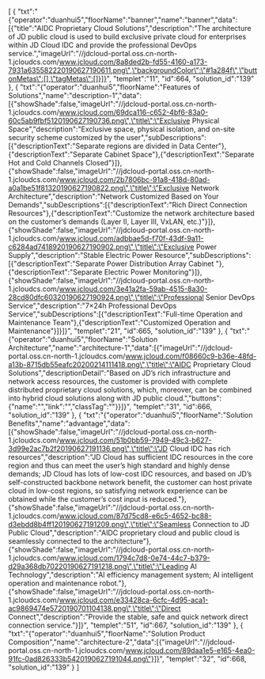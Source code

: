 [
	{
		"txt":"{\"operator\":\"duanhui5\",\"floorName\":\"banner\",\"name\":\"banner\",\"data\":[{\"title\":\"AIDC Proprietary Cloud Solutions\",\"description\":\"The architecture of JD public cloud is used to build exclusive private cloud for enterprises within JD Cloud IDC and provide the professional DevOps service.\",\"imageUrl\":\"//jdcloud-portal.oss.cn-north-1.jcloudcs.com/www.jcloud.com/8a8ded2b-fd55-4160-a173-7931a635582220190627190611.png\",\"backgroundColor\":\"#1a284f\",\"buttonMetas\":[],\"tagMetas\":[]}]}",
		"templet":"11",
		"id":664,
		"solution_id":"139"
	},
	{
		"txt":"{\"operator\":\"duanhui5\",\"floorName\":\"Features of Solutions\",\"name\":\"description-1\",\"data\":[{\"showShade\":false,\"imageUrl\":\"//jdcloud-portal.oss.cn-north-1.jcloudcs.com/www.jcloud.com/69dca116-c652-4bf6-83a0-60c5ab9fbf5120190627190736.png\",\"title\":\"Exclusive Physical Space\",\"description\":\"Exclusive space, physical isolation, and on-site security scheme customized by the user\",\"subDescriptions\":[{\"descriptionText\":\"Separate regions are divided in Data Center\"},{\"descriptionText\":\"Separate Cabinet Space\"},{\"descriptionText\":\"Separate Hot and Cold Channels Closed\"}]},{\"showShade\":false,\"imageUrl\":\"//jdcloud-portal.oss.cn-north-1.jcloudcs.com/www.jcloud.com/2b7806bc-91a8-418d-80ad-a0a1be51f81320190627190822.png\",\"title\":\"Exclusive Network Architecture\",\"description\":\"Network Customized Based on Your Demands\",\"subDescriptions\":[{\"descriptionText\":\"Rich Direct Connection Resources\"},{\"descriptionText\":\"Customize the network architecture based on the customer’s demands (Layer II, Layer III, VxLAN, etc.)\"}]},{\"showShade\":false,\"imageUrl\":\"//jdcloud-portal.oss.cn-north-1.jcloudcs.com/www.jcloud.com/adbbae5d-f70f-43df-9a11-c6284ad7418920190627190902.png\",\"title\":\"Exclusive Power Supply\",\"description\":\"Stable Electric Power Resource\",\"subDescriptions\":[{\"descriptionText\":\"Separate Power Distribution Array Cabinet \"},{\"descriptionText\":\"Separate Electric Power Monitoring\"}]},{\"showShade\":false,\"imageUrl\":\"//jdcloud-portal.oss.cn-north-1.jcloudcs.com/www.jcloud.com/3e41a2fa-59ab-4515-8a30-28cd80dfc60320190627190924.png\",\"title\":\"Professional Senior DevOps Service\",\"description\":\"7×24h Professional DevOps Service\",\"subDescriptions\":[{\"descriptionText\":\"Full-time Operation and Maintenance Team\"},{\"descriptionText\":\"Customized Operation and Maintenance\"}]}]}",
		"templet":"21",
		"id":665,
		"solution_id":"139"
	},
	{
		"txt":"{\"operator\":\"duanhui5\",\"floorName\":\"Solution Architecture\",\"name\":\"architecture-1\",\"data\":[{\"imageUrl\":\"//jdcloud-portal.oss.cn-north-1.jcloudcs.com/www.jcloud.com/f08660c9-b36e-48fd-a13b-8715db55eafc20200214111418.png\",\"title\":\"AIDC Proprietary Cloud Solutions\",\"descriptionDetail\":\"Based on JD’s rich infrastructure and network access resources, the customer is provided with complete distributed proprietary cloud solutions, which, moreover, can be combined into hybrid cloud solutions along with JD public cloud.\",\"buttons\":{\"name\":\"\",\"link\":\"\",\"classTag\":\"\"}}]}",
		"templet":"31",
		"id":666,
		"solution_id":"139"
	},
	{
		"txt":"{\"operator\":\"duanhui5\",\"floorName\":\"Solution Benefits\",\"name\":\"advantage\",\"data\":[{\"showShade\":false,\"imageUrl\":\"//jdcloud-portal.oss.cn-north-1.jcloudcs.com/www.jcloud.com/51b0bb59-7949-49c3-b627-3d99e2ac7b2f20190627191136.png\",\"title\":\"JD Cloud IDC has rich resources\",\"description\":\"JD Cloud has sufficient IDC resources in the core region and thus can meet the user’s high standard and highly dense demands;  JD Cloud has lots of low-cost IDC resources, and based on JD’s self-constructed backbone network benefit, the customer can host private cloud in low-cost regions, so satisfying network experience can be obtained while the customer’s cost input is reduced.\"},{\"showShade\":false,\"imageUrl\":\"//jdcloud-portal.oss.cn-north-1.jcloudcs.com/www.jcloud.com/87d75cd8-e6c5-4652-bc88-d3ebdd8b4ff120190627191209.png\",\"title\":\"Seamless Connection to JD Public Cloud\",\"description\":\"AIDC proprietary cloud and public cloud is seamlessly connected to the architecture\"},{\"showShade\":false,\"imageUrl\":\"//jdcloud-portal.oss.cn-north-1.jcloudcs.com/www.jcloud.com/1794c7d8-0e74-44c7-b379-d29a368db70220190627191218.png\",\"title\":\"Leading AI Technology\",\"description\":\"AI efficiency management system; AI intelligent operation and maintenance robot.\"},{\"showShade\":false,\"imageUrl\":\"//jdcloud-portal.oss.cn-north-1.jcloudcs.com/www.jcloud.com/e33428ca-6cfc-4d95-aca1-ac9869474e5720190701104138.png\",\"title\":\"Direct Connect\",\"description\":\"Provide the stable, safe and quick network direct connection service.\"}]}",
		"templet":"51",
		"id":667,
		"solution_id":"139"
	},
	{
		"txt":"{\"operator\":\"duanhui5\",\"floorName\":\"Solution Product Composition\",\"name\":\"architecture-2\",\"data\":[{\"imageUrl\":\"//jdcloud-portal.oss.cn-north-1.jcloudcs.com/www.jcloud.com/89daa1e5-e165-4ea0-91fc-0ad826333b5420190627191044.png\"}]}",
		"templet":"32",
		"id":668,
		"solution_id":"139"
	}
]